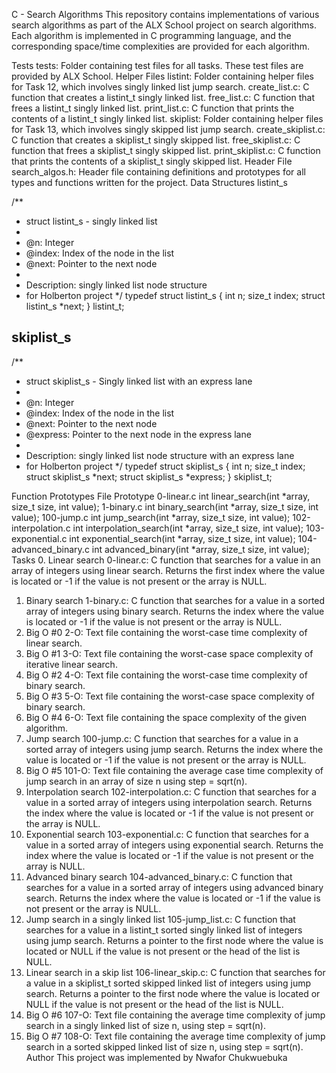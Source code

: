 C - Search Algorithms
This repository contains implementations of various search algorithms as part of the ALX School project on search algorithms.
 Each algorithm is implemented in C programming language, and the corresponding space/time complexities are provided for each algorithm.

Tests
tests: Folder containing test files for all tasks. These test files are provided by ALX School.
Helper Files
listint: Folder containing helper files for Task 12, which involves singly linked list jump search.
create_list.c: C function that creates a listint_t singly linked list.
free_list.c: C function that frees a listint_t singly linked list.
print_list.c: C function that prints the contents of a listint_t singly linked list.
skiplist: Folder containing helper files for Task 13, which involves singly skipped list jump search.
create_skiplist.c: C function that creates a skiplist_t singly skipped list.
free_skiplist.c: C function that frees a skiplist_t singly skipped list.
print_skiplist.c: C function that prints the contents of a skiplist_t singly skipped list.
Header File
search_algos.h: Header file containing definitions and prototypes for all types and functions written for the project.
Data Structures
listint_s

/**
 * struct listint_s - singly linked list
 *
 * @n: Integer
 * @index: Index of the node in the list
 * @next: Pointer to the next node
 *
 * Description: singly linked list node structure
 * for Holberton project
 */
typedef struct listint_s
{
    int n;
    size_t index;
    struct listint_s *next;
} listint_t;




skiplist_s
------------
/**
 * struct skiplist_s - Singly linked list with an express lane
 *
 * @n: Integer
 * @index: Index of the node in the list
 * @next: Pointer to the next node
 * @express: Pointer to the next node in the express lane
 *
 * Description: singly linked list node structure with an express lane
 * for Holberton project
 */
typedef struct skiplist_s
{
    int n;
    size_t index;
    struct skiplist_s *next;
    struct skiplist_s *express;
} skiplist_t;

Function Prototypes
File	Prototype
0-linear.c	int linear_search(int *array, size_t size, int value);
1-binary.c	int binary_search(int *array, size_t size, int value);
100-jump.c	int jump_search(int *array, size_t size, int value);
102-interpolation.c	int interpolation_search(int *array, size_t size, int value);
103-exponential.c	int exponential_search(int *array, size_t size, int value);
104-advanced_binary.c	int advanced_binary(int *array, size_t size, int value);
Tasks
0. Linear search
0-linear.c: C function that searches for a value in an array of integers using linear search. Returns the first index where the value is located or -1 if the value is not present or the array is NULL.
1. Binary search
1-binary.c: C function that searches for a value in a sorted array of integers using binary search. Returns the index where the value is located or -1 if the value is not present or the array is NULL.
2. Big O #0
2-O: Text file containing the worst-case time complexity of linear search.
3. Big O #1
3-O: Text file containing the worst-case space complexity of iterative linear search.
4. Big O #2
4-O: Text file containing the worst-case time complexity of binary search.
5. Big O #3
5-O: Text file containing the worst-case space complexity of binary search.
6. Big O #4
6-O: Text file containing the space complexity of the given algorithm.
7. Jump search
100-jump.c: C function that searches for a value in a sorted array of integers using jump search. Returns the index where the value is located or -1 if the value is not present or the array is NULL.
8. Big O #5
101-O: Text file containing the average case time complexity of jump search in an array of size n using step = sqrt(n).
9. Interpolation search
102-interpolation.c: C function that searches for a value in a sorted array of integers using interpolation search. Returns the index where the value is located or -1 if the value is not present or the array is NULL.
10. Exponential search
103-exponential.c: C function that searches for a value in a sorted array of integers using exponential search. Returns the index where the value is located or -1 if the value is not present or the array is NULL.
11. Advanced binary search
104-advanced_binary.c: C function that searches for a value in a sorted array of integers using advanced binary search. Returns the index where the value is located or -1 if the value is not present or the array is NULL.
12. Jump search in a singly linked list
105-jump_list.c: C function that searches for a value in a listint_t sorted singly linked list of integers using jump search. Returns a pointer to the first node where the value is located or NULL if the value is not present or the head of the list is NULL.
13. Linear search in a skip list
106-linear_skip.c: C function that searches for a value in a skiplist_t sorted skipped linked list of integers using jump search. Returns a pointer to the first node where the value is located or NULL if the value is not present or the head of the list is NULL.
14. Big O #6
107-O: Text file containing the average time complexity of jump search in a singly linked list of size n, using step = sqrt(n).
15. Big O #7
108-O: Text file containing the average time complexity of jump search in a sorted skipped linked list of size n, using step = sqrt(n).
Author
This project was implemented by Nwafor Chukwuebuka

